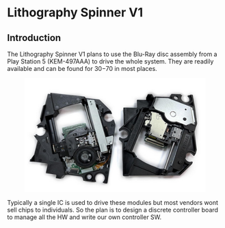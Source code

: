 # Lithography Spinner V1

## Introduction

The Lithography Spinner V1 plans to use the Blu-Ray disc assembly from a Play Station 5 (KEM-497AAA) to drive the whole system. They are readily available and can be found for $30-$70 in most places.

<figure><img src="../../../../.gitbook/assets/image (1).png" alt=""><figcaption></figcaption></figure>

Typically a single IC is used to drive these modules but most vendors wont sell chips to individuals. So the plan is to design a discrete controller board to manage all the HW and write our own controller SW.
